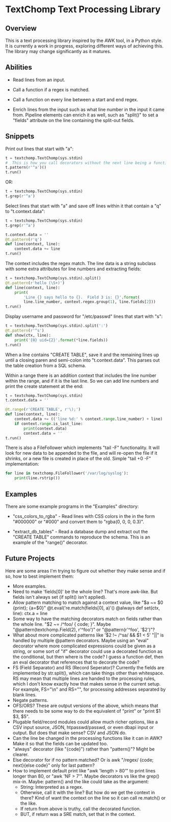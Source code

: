 # TextChomp Text Processing Library

## Overview

This is a text processing library inspired by the AWK tool, in a Python
style.  It is currently a work in progress, exploring different ways of
achieving this.  The library may change significantly as it matures.

## Abilities

- Read lines from an input.

- Call a function if a regex is matched.

- Call a function on every line between a start and end regex.

- Enrich lines from the input such as what line number in the input it came
  from.  Pipeline elements can enrich it as well, such as "split()" to set
  a "fields" attribute on the line containing the split-out fields.

## Snippets

Print out lines that start with "a":

```python
t = textchomp.TextChomp(sys.stdin)
#  This is how you call decorators without the next line being a function
t.pattern(r'^a')()
t.run()
```

OR:

```python
t = textchomp.TextChomp(sys.stdin)
t.grep(r'^a')
```

Select lines that start with "a" and save off lines within it that contain a
"q" to "t.context.data":

```python
t = textchomp.TextChomp(sys.stdin)
t.grep(r'^a')

t.context.data = ''
@t.pattern(r'q')
def line(context, line):
    context.data += line
t.run()
```

The context includes the regex match.  The line data is a string subclass with
some extra attributes for line numbers and extracting fields:

```python
t = textchomp.TextChomp(sys.stdin).split()
@t.pattern(r'hello (\S+)')
def line(context, line):
    print(
        'Line {} says hello to {}.  Field 3 is: {}'.format(
        line.line_number, context.regex.group(1), line.fields[2]))
t.run()
```

Display username and password for "/etc/passwd" lines that
start with "s":

```python
t = textchomp.TextChomp(sys.stdin).split(':')
@t.pattern(r'^s')
def show(ctx, line):
    print('{0} uid={2}'.format(*line.fields))
t.run()
```

When a line contains "CREATE TABLE", save it and the remaining lines up until
a closing paren and semi-colon into "t.context.data".  This parses out the
table creation from a SQL schema.

Within a range there is an addition context that includes the line number
within the range, and if it is the last line.  So we can add line numbers and
print the create statement at the end:

```python
t = textchomp.TextChomp(sys.stdin)
t.context.data = ''

@t.range(r'CREATE TABLE', r'\);')
def line(context, line):
    context.data += (('line %d:' % context.range.line_number) + line)
    if context.range.is_last_line:
        print(context.data)
        context.data = ''
t.run()
```

There is also a FileFollower which implements "tail -F" functionality.
It will look for new data to be appended to the file, and will re-open
the file if it shrinks, or a new file is created in place of the old.
Simple "tail +0 -F" implementation:

```python
for line in textchomp.FileFollower('/var/log/syslog'):
    print(line.rstrip())
```

## Examples

There are some example programs in the "Examples" directory:

- "css_colors_to_rgba" - Read lines with CSS colors in the in the form
  "#000000" or "#000" and convert them to "rgba(0, 0, 0, 0.3)".

- "extract_db_tables" - Read a database dump and extract out the "CREATE TABLE"
  commands to reproduce the schema.  This is an example of the "range()"
  decorator.

## Future Projects

Here are some areas I'm trying to figure out whether they make sense
and if so, how to best implement them:

- More examples.
- Need to make 'fields[0]' be the whole line?  That's more awk-like.  But
  fields isn't always set (if split() isn't applied).
- Allow pattern matching to match against a context value, like
  "$a ~= $0 {print}; {a=$0}"
  @t.eval('re.match(fields[0], a)'()
  @always
  def set(ctx, line):
      ctx.a = line
- Some way to have the matching decorators match on fields rather than the
  whole line.  "$2 ~= /^foo/ { code; }".  Maybe "@pattern(textchomp.Field(2),
  r'^foo')" or "@pattern(r'^foo', '$2')"?
- What about more complicated patterns like '$2 !~ /^sa/ && $1 < 5'  "||" is
  handled by multiple @pattern decorators.  Maybe using an "eval" decorator
  where more complicated expressions could be given as a string, or some sort
  of "if" decorator could use a decorated function as the conditional, but
  then where is the code?  I guess a function def, then an eval decorator that
  references that to decorate the code?
- FS (Field Separator) and RS (Record Seperator)?  Currently the fields are
  implemented by str.split(), which can take things other than whitespace.
  RS may mean that multiple lines are handed to the processing rules, which
  I don't know exactly how that makes sense in the current setup.  For
  example, FS="\n" and RS="", for processing addresses separated by blank
  lines.
- Negate patterns.
- OFS/ORS?  These are output versions of the above, which means that there
  needs to be some way to do the equivalent of "print" or "print $1 $3, $5".
- Plugable field/record modules could allow much richer options, like a CSV
  input source, JSON, htpasswd/passwd, or even dbapi input or output.  But
  does that make sense?  CSV and JSON do.
- Can the line be changed in the processing functions like it can in AWK?
  Make it so that the fields can be updated too.
- "always" decorator (like "{code}") rather than "pattern()"?  Might be clearer.
- Else decorator for if no pattern matched?  Or is awk "/regex/ {code;
  next}{else code}" only for last pattern?
- How to implement default print like "awk 'length > 80'" to print lines
  longer than 80, or "awk 'NF > 7'".  Maybe decorators vs like the grep()
  mix-in.
  Maybe: pattern() and the like could take as the argument:
    - String: Interpreted as a regex.
    - Otherwise, call it with the line?  But how do we get the context in there?
      Kind of want the context on the line so it can call re.match() or the like.
    - If return from above is truthy, call the decorated function.
    - BUT, if return was a SRE match, set that in the context.
